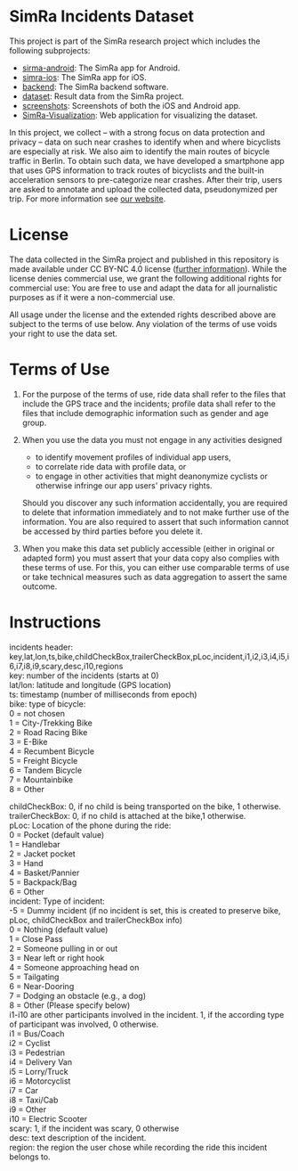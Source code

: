 # SimRa Incidents Dataset

This project is part of the SimRa research project which includes the following subprojects:
- [sirma-android](https://github.com/simra-project/simra-android/): The SimRa app for Android.
- [simra-ios](https://github.com/simra-project/simra-ios): The SimRa app for iOS.
- [backend](https://github.com/simra-project/backend): The SimRa backend software.
- [dataset](https://github.com/simra-project/dataset): Result data from the SimRa project.
- [screenshots](https://github.com/simra-project/screenshots): Screenshots of both the iOS and Android app.
- [SimRa-Visualization](https://github.com/simra-project/SimRa-Visualization): Web application for visualizing the dataset.

In this project, we collect – with a strong focus on data protection and privacy – data on such near crashes to identify when and where bicyclists are especially at risk. We also aim to identify the main routes of bicycle traffic in Berlin. To obtain such data, we have developed a smartphone app that uses GPS information to track routes of bicyclists and the built-in acceleration sensors to pre-categorize near crashes. After their trip, users are asked to annotate and upload the collected data, pseudonymized per trip.
For more information see [our website](https://www.digital-future.berlin/en/research/projects/simra/).

# License
The data collected in the SimRa project and published in this repository is made available under CC BY-NC 4.0 license ([further information](https://creativecommons.org/licenses/by-nc/4.0/)).
While the license denies commercial use, we grant the following additional rights for commercial use:
You are free to use and adapt the data for all journalistic purposes as if it were a non-commercial use.

All usage under the license and the extended rights described above are subject to the terms of use below. Any violation of the terms of use voids your right to use the data set.

# Terms of Use
1. For the purpose of the terms of use, ride data shall refer to the files that include the GPS trace and the incidents; profile data shall refer to the files that include demographic information such as gender and age group.
2. When you use the data you must not engage in any activities designed
   * to identify movement profiles of individual app users,
   * to correlate ride data with profile data, or
   * to engage in other activities that might deanonymize cyclists or otherwise infringe our app users' privacy rights.

   Should you discover any such information accidentally, you are required to delete that information immediately and to not make further use of the information. You are also required to assert that such information cannot be accessed by third parties before you delete it.

3. When you make this data set publicly accessible (either in original or adapted form) you must assert that your data copy also complies with these terms of use. For this, you can either use comparable terms of use or take technical measures such as data aggregation to assert the same outcome.

# Instructions
incidents header: key,lat,lon,ts,bike,childCheckBox,trailerCheckBox,pLoc,incident,i1,i2,i3,i4,i5,i6,i7,i8,i9,scary,desc,i10,regions  
key: number of the incidents (starts at 0)  
lat/lon: latitude and longitude (GPS location)  
ts: timestamp (number of milliseconds from epoch)  
bike: type of bicycle:  
              0 = not chosen  
              1 = City-/Trekking Bike  
              2 = Road Racing Bike  
              3 = E-Bike  
              4 = Recumbent Bicycle  
              5 = Freight Bicycle  
              6 = Tandem Bicycle  
              7 = Mountainbike  
              8 = Other  

childCheckBox: 0, if no child is being transported on the bike, 1 otherwise.  
trailerCheckBox: 0, if no child is attached at the bike,1 otherwise.  
pLoc: Location of the phone during the ride:  
              0 = Pocket (default value)  
              1 = Handlebar  
              2 = Jacket pocket  
              3 = Hand  
              4 = Basket/Pannier  
              5 = Backpack/Bag  
              6 = Other  
incident:  Type of incident:  
             -5 = Dummy incident (if no incident is set, this is created to preserve bike, pLoc, childCheckBox and trailerCheckBox info)  
              0 = Nothing (default value)  
              1 = Close Pass  
              2 = Someone pulling in or out  
              3 = Near left or right hook  
              4 = Someone approaching head on  
              5 = Tailgating  
              6 = Near-Dooring  
              7 = Dodging an obstacle (e.g., a dog)  
              8 = Other (Please specify below)  
i1-i10 are other participants involved in the incident. 1, if the according type of participant was involved, 0 otherwise.  
              i1 = Bus/Coach  
              i2 = Cyclist  
              i3 = Pedestrian  
              i4 = Delivery Van  
              i5 = Lorry/Truck  
              i6 = Motorcyclist  
              i7 = Car  
              i8 = Taxi/Cab  
              i9 = Other  
	      i10 = Electric Scooter  
scary: 1, if the incident was scary, 0 otherwise  
desc: text description of the incident.  
region: the region the user chose while recording the ride this incident belongs to.

